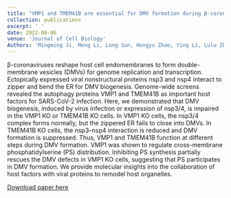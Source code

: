 ```yaml
---
title: "VMP1 and TMEM41B are essential for DMV formation during β-coronavirus infection"
collection: publications
excerpt: ' '
date: 2022-06-06
venue: 'Journal of Cell Biology'
Authors: 'Mingming Ji, Meng Li, Long Sun, Hongyu Zhao, Ying Li, Lulu Zhou, Zhenni Yang, Xin Zhao, Wenyan Qu, Hanbing Xue, Ze Zheng, Yiming Li, Hongyu Deng, Yan G Zhao (2022). &quot;VMP1 and TMEM41B are essential for DMV formation during β-coronavirus infection &quot; <i>Journal of Cell Biology</i>. 221(6).'
---
```

β-coronaviruses reshape host cell endomembranes to form double-membrane vesicles (DMVs) for genome replication and transcription. Ectopically expressed viral nonstructural proteins nsp3 and nsp4 interact to zipper and bend the ER for DMV biogenesis. Genome-wide screens revealed the autophagy proteins VMP1 and TMEM41B as important host factors for SARS-CoV-2 infection. Here, we demonstrated that DMV biogenesis, induced by virus infection or expression of nsp3/4, is impaired in the VMP1 KO or TMEM41B KO cells. In VMP1 KO cells, the nsp3/4 complex forms normally, but the zippered ER fails to close into DMVs. In TMEM41B KO cells, the nsp3–nsp4 interaction is reduced and DMV formation is suppressed. Thus, VMP1 and TMEM41B function at different steps during DMV formation. VMP1 was shown to regulate cross-membrane phosphatidylserine (PS) distribution. Inhibiting PS synthesis partially rescues the DMV defects in VMP1 KO cells, suggesting that PS participates in DMV formation. We provide molecular insights into the collaboration of host factors with viral proteins to remodel host organelles.

[Download paper here](http://li-lab-sustech.github.io/files/paper19.pdf)
